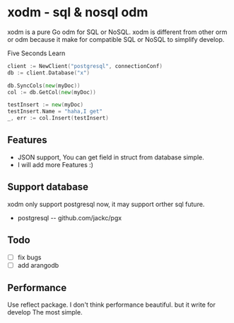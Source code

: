 # xodm - sql & nosql odm

xodm is a pure Go odm for SQL or NoSQL. xodm is different from other orm or odm because it make for compatible SQL or NoSQL to simplify develop.

Five Seconds Learn
```go
client := NewClient("postgresql", connectionConf)
db := client.Database("x")

db.SyncCols(new(myDoc))
col := db.GetCol(new(myDoc))

testInsert := new(myDoc)
testInsert.Name = "haha,I get"
_, err := col.Insert(testInsert)
```

## Features

* JSON support, You can get field in struct from database simple.
* I will add more Features :)

## Support database

xodm only support postgresql now, it may support orther sql future.

* postgresql -- github.com/jackc/pgx

## Todo

* [ ] fix bugs
* [ ] add arangodb

## Performance

Use reflect package. I don't think performance beautiful. but it write for develop The most simple.
